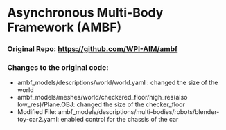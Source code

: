 # Asynchronous Multi-Body Framework (AMBF)
### Original Repo: https://github.com/WPI-AIM/ambf

### Changes to the original code:
- ambf_models/descriptions/world/world.yaml : changed the size of the world
- ambf_models/meshes/world/checkered_floor/high_res(also low_res)/Plane.OBJ: changed the size of the checker_floor
- Modified File: ambf_models/descriptions/multi-bodies/robots/blender-toy-car2.yaml: enabled control for the chassis of the car
